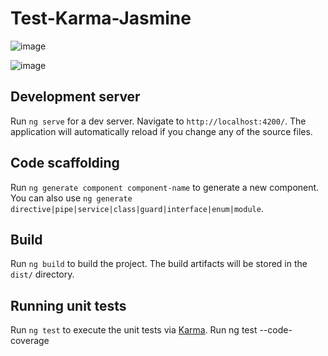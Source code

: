 # Test-Karma-Jasmine

![image](https://user-images.githubusercontent.com/96325513/193935986-21b902ed-010e-469d-86e8-34bb89389577.png)

![image](https://user-images.githubusercontent.com/96325513/193936086-fdbcafc9-af07-45bb-a641-f91551eb44d6.png)


## Development server

Run `ng serve` for a dev server. Navigate to `http://localhost:4200/`. The application will automatically reload if you change any of the source files.

## Code scaffolding

Run `ng generate component component-name` to generate a new component. You can also use `ng generate directive|pipe|service|class|guard|interface|enum|module`.

## Build

Run `ng build` to build the project. The build artifacts will be stored in the `dist/` directory.

## Running unit tests

Run `ng test` to execute the unit tests via [Karma](https://karma-runner.github.io).
Run ng test --code-coverage


